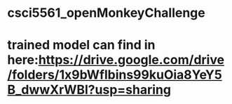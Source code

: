 # csci5561_openMonkeyChallenge
# trained model can find in here:https://drive.google.com/drive/folders/1x9bWflbins99kuOia8YeY5B_dwwXrWBl?usp=sharing
